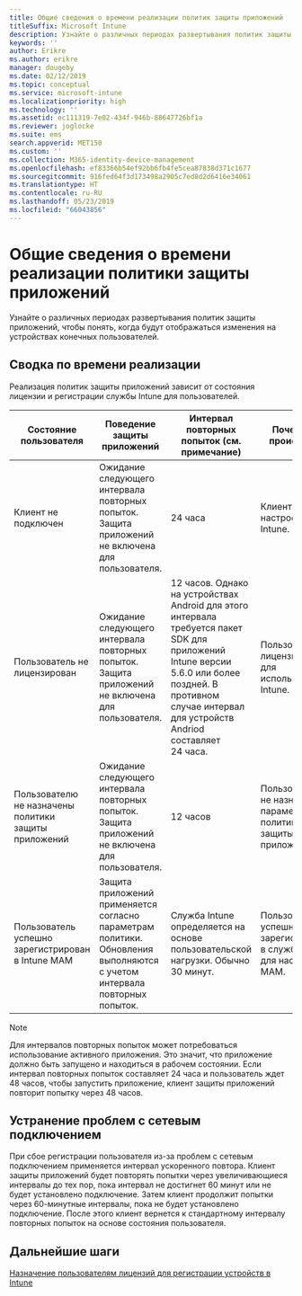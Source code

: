 ```yaml
---
title: Общие сведения о времени реализации политик защиты приложений
titleSuffix: Microsoft Intune
description: Узнайте о различных периодах развертывания политик защиты приложений, чтобы понять, когда будут отображаться изменения на устройствах конечных пользователей.
keywords: ''
author: Erikre
ms.author: erikre
manager: dougeby
ms.date: 02/12/2019
ms.topic: conceptual
ms.service: microsoft-intune
ms.localizationpriority: high
ms.technology: ''
ms.assetid: ec111319-7e02-434f-946b-88647726bf1a
ms.reviewer: joglocke
ms.suite: ems
search.appverid: MET150
ms.custom: ''
ms.collection: M365-identity-device-management
ms.openlocfilehash: ef83366b54ef92bb6fb4fe5cea87838d371c1677
ms.sourcegitcommit: 916fed64f3d173498a2905c7ed8d2d6416e34061
ms.translationtype: HT
ms.contentlocale: ru-RU
ms.lasthandoff: 05/23/2019
ms.locfileid: "66043856"
---
```

# <a name="understand-app-protection-policy-delivery-timing"></a>Общие сведения о времени реализации политики защиты приложений

Узнайте о различных периодах развертывания политик защиты приложений, чтобы понять, когда будут отображаться изменения на устройствах конечных пользователей.

## <a name="delivery-timing-summary"></a>Сводка по времени реализации

Реализация политик защиты приложений зависит от состояния лицензии и регистрации службы Intune для пользователей.  

|    Состояние пользователя    |    Поведение защиты приложений     |    Интервал повторных попыток (см. примечание)    |    Почему это происходит?    |
|-----------------------------------------------------|-------------------------------------------------------------------------------------------------|--------------------------------------------------------------------------------------|-----------------------------------------------------------------------------------------------------------|
|    Клиент не подключен    |    Ожидание следующего интервала повторных попыток.  Защита приложений не включена для пользователя.    |    24 часа    |    Клиент не настроен в Intune.    |
|    Пользователь не лицензирован     |    Ожидание следующего интервала повторных попыток.  Защита приложений не включена для пользователя.     |    12 часов. Однако на устройствах Android для этого интервала требуется пакет SDK для приложений Intune версии 5.6.0 или более поздней. В противном случае интервал для устройств Andriod составляет 24 часа.   |    Пользователь не лицензирован для использования Intune.    |
|    Пользователю не назначены политики защиты приложений    |    Ожидание следующего интервала повторных попыток.  Защита приложений не включена для пользователя.    |    12 часов        |    Пользователю не назначены параметры политики защиты приложений.    |
|    Пользователь успешно зарегистрирован в Intune MAM    |    Защита приложений применяется согласно параметрам политики.    Обновления выполняются с учетом интервала повторных попыток.    |    Служба Intune определяется на основе пользовательской нагрузки.    Обычно 30 минут.     |    Пользователь успешно зарегистрирован в службе Intune для настройки MAM.    |

> [!NOTE]
> Для интервалов повторных попыток может потребоваться использование активного приложения. Это значит, что приложение должно быть запущено и находиться в рабочем состоянии.  Если интервал повторных попыток составляет 24 часа и пользователь ждет 48 часов, чтобы запустить приложение, клиент защиты приложений повторит попытку через 48 часов.

## <a name="handling-network-connectivity-issues"></a>Устранение проблем с сетевым подключением

При сбое регистрации пользователя из-за проблем с сетевым подключением применяется интервал ускоренного повтора.  Клиент защиты приложений будет повторять попытки через увеличивающиеся интервалы до тех пор, пока интервал не достигнет 60 минут или не будет установлено подключение.  Затем клиент продолжит попытки через 60-минутные интервалы, пока не будет установлено подключение. После этого клиент вернется к стандартному интервалу повторных попыток на основе состояния пользователя.

## <a name="next-steps"></a>Дальнейшие шаги

[Назначение пользователям лицензий для регистрации устройств в Intune](licenses-assign.md)

